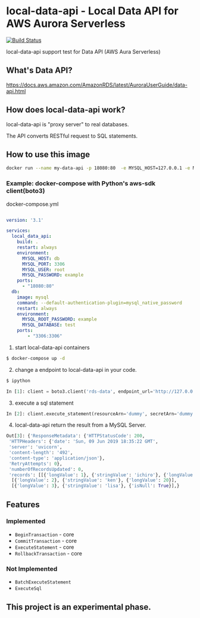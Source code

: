# local-data-api - Local Data API for AWS Aurora Serverless
[![Build Status](https://travis-ci.org/koxudaxi/local-data-api.svg?branch=master)](https://travis-ci.org/koxudaxi/local-data-api)

local-data-api support test for Data API (AWS Aura Serverless)


## What's Data API?
https://docs.aws.amazon.com/AmazonRDS/latest/AuroraUserGuide/data-api.html


## How does local-data-api work?
local-data-api is "proxy server" to real databases.

The API converts RESTful request to SQL statements.

## How to use this image
```bash
docker run --name my-data-api -p 18080:80  -e MYSQL_HOST=127.0.0.1 -e MYSQL_PORT=3306 -e MYSQL_USER=root -e MYSQL_PASSWORD=example  koxudaxi/local-data-api
```
 
### Example: docker-compose with Python's aws-sdk client(boto3) 
docker-compose.yml
```yaml

version: '3.1'

services:
  local_data_api:
    build: .
    restart: always
    environment:
      MYSQL_HOST: db
      MYSQL_PORT: 3306
      MYSQL_USER: root
      MYSQL_PASSWORD: example
    ports:
      - "18080:80"
  db:
    image: mysql
    command: --default-authentication-plugin=mysql_native_password
    restart: always
    environment:
      MYSQL_ROOT_PASSWORD: example
      MYSQL_DATABASE: test
    ports:
        - "3306:3306"
```

1. start local-data-api containers
```bash
$ docker-compose up -d
```

2. change a endpoint to local-data-api in your code. 
```bash
$ ipython
```
```python
In [1]: client = boto3.client('rds-data', endpoint_url='http://127.0.0.1:18080', aws_access_key_id='aaa',  aws_secret_access_key='bbb') 
```

3. execute a sql statement
```python
In [2]: client.execute_statement(resourceArn='dummy', secretArn='dummy', sql='select * from users', database='test')
```

4. local-data-api return the result from a MySQL Server.
```python
Out[3]: {'ResponseMetadata': {'HTTPStatusCode': 200,
 'HTTPHeaders': {'date': 'Sun, 09 Jun 2019 18:35:22 GMT',
 'server': 'uvicorn',
 'content-length': '492',
 'content-type': 'application/json'},
 'RetryAttempts': 0},
 'numberOfRecordsUpdated': 0,
 'records': [[{'longValue': 1}, {'stringValue': 'ichiro'}, {'longValue': 17}],
  [{'longValue': 2}, {'stringValue': 'ken'}, {'longValue': 20}],
  [{'longValue': 3}, {'stringValue': 'lisa'}, {'isNull': True}],}
```

## Features
### Implemented
- `BeginTransaction`  - core  
- `CommitTransaction` - core 
- `ExecuteStatement` - core 
- `RollbackTransaction` - core


### Not Implemented
- `BatchExecuteStatement`
- `ExecuteSql`


## This project is an experimental phase.
